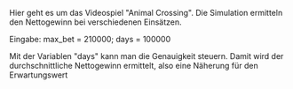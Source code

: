 Hier geht es um das Videospiel "Animal Crossing". Die Simulation ermitteln den Nettogewinn
bei verschiedenen Einsätzen.

Eingabe: max_bet = 210000; days = 100000

Mit der Variablen "days" kann man die Genauigkeit steuern. Damit wird der durchschnittliche Nettogewinn ermittelt, 
also eine Näherung für den Erwartungswert
